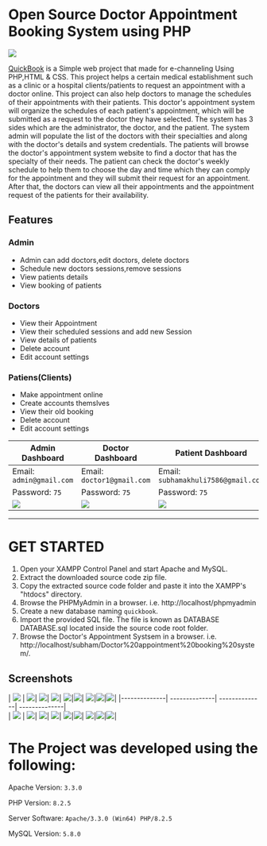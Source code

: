 # Open Source Doctor Appointment Booking System using PHP
![](https://github.com/SubhamAkhuli/Doctor-s-appointment/blob/main/Screenshot/Screenshot(1).jpg)

[QuickBook](https://github.com/SubhamAkhuli/Doctor-s-appointment) is a Simple web project that made for e-channeling Using PHP,HTML & CSS.
This project helps a certain medical establishment such as a clinic or a hospital clients/patients to request an appointment with a doctor online. This project can also help doctors to manage the schedules of their appointments with their patients. This doctor's appointment system will organize the schedules of each patient's appointment, which will be submitted as a request to the doctor they have selected. The system has 3 sides which are the administrator, the doctor, and the patient. The system admin will populate the list of the doctors with their specialties and along with the doctor's details and system credentials. The patients will browse the doctor's appointment system website to find a doctor that has the specialty of their needs. The patient can check the doctor's weekly schedule to help them to choose the day and time which they can comply for the appointment and they will submit their request for an appointment. After that, the doctors can view all their appointments and the appointment request of the patients for their availability.


## Features

### Admin
  
 - Admin can add doctors,edit doctors, delete doctors    
 - Schedule new doctors sessions,remove sessions   
 - View patients details    
 - View booking of patients    
    
    
 
 
### Doctors

- View their Appointment
- View their scheduled sessions and add new Session
- View details of patients
- Delete account    
- Edit account settings
    

    
### Patiens(Clients)
  

  - Make appointment online
  - Create accounts themslves
  - View their old booking
  - Delete account
  - Edit account settings    

    
| Admin Dashboard | Doctor Dashboard | Patient Dashboard |
| -------| -------| -------|
| Email: `admin@gmail.com` | Email: `doctor1@gmail.com` |   Email: `subhamakhuli7586@gmail.com` | 
| Password: `75` |  Password: `75` |  Password: `75` |
| ![](https://github.com/SubhamAkhuli/Doctor-s-appointment/blob/main/Screenshot/Screenshot(14).jpg)| ![](https://github.com/SubhamAkhuli/Doctor-s-appointment/blob/main/Screenshot/Screenshot(10).jpg) |    ![](https://github.com/SubhamAkhuli/Doctor-s-appointment/blob/main/Screenshot/Screenshot(5).jpg)  |

 
  
-----------------------------------------------


# GET STARTED

1. Open your XAMPP Control Panel and start Apache and MySQL.
2. Extract the downloaded source code zip file.
3. Copy the extracted source code folder and paste it into the XAMPP's "htdocs" directory.
4. Browse the PHPMyAdmin in a browser. i.e. http://localhost/phpmyadmin
5. Create a new database naming `quickbook`.
6. Import the provided SQL file. The file is known as DATABASE DATABASE.sql located inside the source code root folder.
7. Browse the Doctor's Appointment Systsem in a browser. i.e. http://localhost/subham/Doctor%20appointment%20booking%20system/.


## Screenshots

| ![](https://github.com/SubhamAkhuli/Doctor-s-appointment/blob/main/Screenshot/Screenshot(1).jpg) | ![](https://github.com/SubhamAkhuli/Doctor-s-appointment/blob/main/Screenshot/Screenshot(2).jpg)| ![](https://github.com/SubhamAkhuli/Doctor-s-appointment/blob/main/Screenshot/Screenshot(3).jpg)| ![](https://github.com/SubhamAkhuli/Doctor-s-appointment/blob/main/Screenshot/Screenshot(4).jpg)|
![](https://github.com/SubhamAkhuli/Doctor-s-appointment/blob/main/Screenshot/Screenshot(5).jpg)|![](https://github.com/SubhamAkhuli/Doctor-s-appointment/blob/main/Screenshot/Screenshot(6).jpg)|
![](https://github.com/SubhamAkhuli/Doctor-s-appointment/blob/main/Screenshot/Screenshot(7).jpg)|![](https://github.com/SubhamAkhuli/Doctor-s-appointment/blob/main/Screenshot/Screenshot(8).jpg)|![](https://github.com/SubhamAkhuli/Doctor-s-appointment/blob/main/Screenshot/Screenshot(9).jpg)|
|--------------| --------------|   --------------|  --------------|    
|  ![](https://github.com/SubhamAkhuli/Doctor-s-appointment/blob/main/Screenshot/Screenshot(10).jpg) | ![](https://github.com/SubhamAkhuli/Doctor-s-appointment/blob/main/Screenshot/Screenshot(11).jpg)| ![](https://github.com/SubhamAkhuli/Doctor-s-appointment/blob/main/Screenshot/Screenshot(12).jpg)| ![](https://github.com/SubhamAkhuli/Doctor-s-appointment/blob/main/Screenshot/Screenshot(13).jpg)|
![](https://github.com/SubhamAkhuli/Doctor-s-appointment/blob/main/Screenshot/Screenshot(14).jpg)|![](https://github.com/SubhamAkhuli/Doctor-s-appointment/blob/main/Screenshot/Screenshot(15).jpg)|
![](https://github.com/SubhamAkhuli/Doctor-s-appointment/blob/main/Screenshot/Screenshot(16).jpg)|![](https://github.com/SubhamAkhuli/Doctor-s-appointment/blob/main/Screenshot/Screenshot(17).jpg)|![](https://github.com/SubhamAkhuli/Doctor-s-appointment/blob/main/Screenshot/Screenshot(18).jpg)|

# The Project was developed using the following:

Apache Version: 	`3.3.0`

PHP Version: 		`8.2.5`

Server Software: 	`Apache/3.3.0 (Win64) PHP/8.2.5`

MySQL Version: 		`5.8.0`



